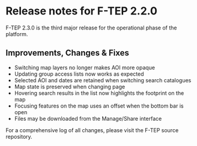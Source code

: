 # Release notes for F-TEP 2.2.0
  
F-TEP 2.3.0 is the third major release for the operational phase of the
platform.


## Improvements, Changes &amp; Fixes

* Switching map layers no longer makes AOI more opaque
* Updating group access lists now works as expected
* Selected AOI and dates are retained when switching search catalogues
* Map state is preserved when changing page
* Hovering search results in the list now highlights the footprint on the map
* Focusing features on the map uses an offset when the bottom bar is open
* Files may be downloaded from the Manage/Share interface

For a comprehensive log of all changes, please visit the F-TEP source
repository.

